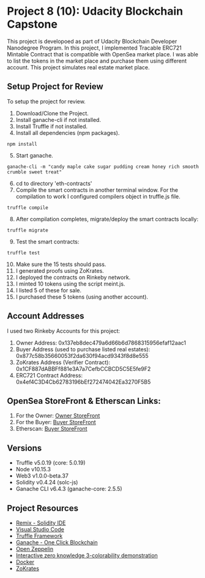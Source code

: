 # Project 8 (10): Udacity Blockchain Capstone

This project is developoed as part of Udacity Blockchain Developer Nanodegree Program. In this project, I implemented Tracable ERC721 Mintable Contract that is compatible with OpenSea market place. I was able to list the tokens in the market place and purchase them using different account. This project simulates real estate market place.

## Setup Project for Review

To setup the project for review.
1. Download/Clone the Project.
2. Install ganache-cli if not installed.
3. Install Truffle if not installed.
4. Install all dependencies (npm packages).
```
npm install
```
5. Start ganache.
```
ganache-cli -m "candy maple cake sugar pudding cream honey rich smooth crumble sweet treat"
```
6. cd to directory 'eth-contracts'
7. Compile the smart contracts in another terminal window. For the compilation to work I configured compilers object in truffle.js file.

```
truffle compile
```

8. After compilation completes, migrate/deploy the smart contracts locally:

```
truffle migrate
```

9. Test the smart contracts:

```
truffle test
```

10. Make sure the 15 tests should pass.
11. I generated proofs using ZoKrates.
12. I deployed the contracts on Rinkeby network.
13. I minted 10 tokens using the script meint.js.
14. I listed 5 of these for sale.
15. I purchased these 5 tokens (using another account).

## Account Addresses
I used two Rinkeby Accounts for this project:
1. Owner Address: 0x137eb8dec479a6d66b6d7868315956efaf12aac1
2. Buyer Address (used to purchase listed real estates): 0x877c58b35660053f2da630f94acd9343f8d8e555
3. ZoKrates Address (Verifier Contract): 0x1CF887dABBFf881e3A7a7CefbCCBCD5C5E5fe9F2
4. ERC721 Contract Address: 0x4ef4C3D4Cb62783196bEf272474042Ea3270F5B5

## OpenSea StoreFront & Etherscan Links:
1. For the Owner: [Owner StoreFront](https://rinkeby.opensea.io/accounts/0x137eb8dec479a6d66b6d7868315956efaf12aac1)
2. For the Buyer: [Buyer StoreFront](https://rinkeby.opensea.io/accounts/0x877c58b35660053f2da630f94acd9343f8d8e555) 
3. Etherscan: [Buyer StoreFront](https://rinkeby.etherscan.io/address/0x4ef4C3D4Cb62783196bEf272474042Ea3270F5B5)


## Versions

* Truffle v5.0.19 (core: 5.0.19)
* Node v10.15.3
* Web3 v1.0.0-beta.37
* Solidity v0.4.24 (solc-js)
* Ganache CLI v6.4.3 (ganache-core: 2.5.5)


## Project Resources

* [Remix - Solidity IDE](https://remix.ethereum.org/)
* [Visual Studio Code](https://code.visualstudio.com/)
* [Truffle Framework](https://truffleframework.com/)
* [Ganache - One Click Blockchain](https://truffleframework.com/ganache)
* [Open Zeppelin ](https://openzeppelin.org/)
* [Interactive zero knowledge 3-colorability demonstration](http://web.mit.edu/~ezyang/Public/graph/svg.html)
* [Docker](https://docs.docker.com/install/)
* [ZoKrates](https://github.com/Zokrates/ZoKrates)

